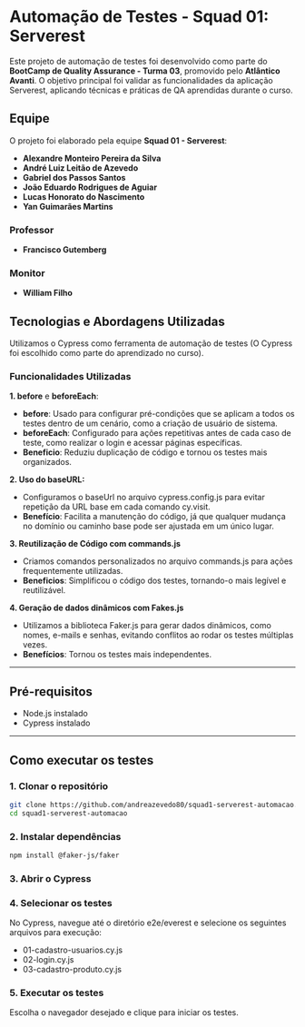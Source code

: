 # Automação de Testes - Squad 01: Serverest

Este projeto de automação de testes foi desenvolvido como parte do **BootCamp de Quality Assurance - Turma 03**, promovido pelo **Atlântico Avanti**. O objetivo principal foi validar as funcionalidades da aplicação Serverest, aplicando técnicas e práticas de QA aprendidas durante o curso.

## Equipe
O projeto foi elaborado pela equipe **Squad 01 - Serverest**:
- **Alexandre Monteiro Pereira da Silva**
- **André Luiz Leitão de Azevedo**
- **Gabriel dos Passos Santos**
- **João Eduardo Rodrigues de Aguiar**
- **Lucas Honorato do Nascimento**
- **Yan Guimarães Martins**

### Professor
- **Francisco Gutemberg**

### Monitor
- **William Filho**

## Tecnologias e Abordagens Utilizadas
Utilizamos o Cypress como ferramenta de automação de testes (O Cypress foi escolhido como parte do aprendizado no curso).

### Funcionalidades Utilizadas
**1. before** e **beforeEach**:
- **before**: Usado para configurar pré-condições que se aplicam a todos os testes dentro de um cenário, como a criação de usuário de sistema.
- **beforeEach**: Configurado para ações repetitivas antes de cada caso de teste, como realizar o login e acessar páginas específicas.
- **Beneficio**: Reduziu duplicação de código e tornou os testes mais organizados.

**2. Uso do baseURL:**
- Configuramos o baseUrl no arquivo cypress.config.js para evitar repetição da URL base em cada comando cy.visit.
- **Benefício**: Facilita a manutenção do código, já que qualquer mudança no domínio ou caminho base pode ser ajustada em um único lugar.

**3. Reutilização de Código com commands.js**
- Criamos comandos personalizados no arquivo commands.js para ações frequentemente utilizadas.
- **Beneficios**:  Simplificou o código dos testes, tornando-o mais legível e reutilizável.

**4. Geração de dados dinâmicos com Fakes.js**
- Utilizamos a biblioteca Faker.js para gerar dados dinâmicos, como nomes, e-mails e senhas, evitando conflitos ao rodar os testes múltiplas vezes.
- **Benefícios**: Tornou os testes mais independentes.

---

## Pré-requisitos
- Node.js instalado
- Cypress instalado

---

## Como executar os testes

### 1. Clonar o repositório
```bash
git clone https://github.com/andreazevedo80/squad1-serverest-automacao.git
cd squad1-serverest-automacao
```

### 2. Instalar dependências
```bash
npm install @faker-js/faker
```

### 3. Abrir o Cypress

### 4. Selecionar os testes
No Cypress, navegue até o diretório e2e/everest e selecione os seguintes arquivos para execução:

- 01-cadastro-usuarios.cy.js
- 02-login.cy.js
- 03-cadastro-produto.cy.js

### 5. Executar os testes
Escolha o navegador desejado e clique para iniciar os testes.


